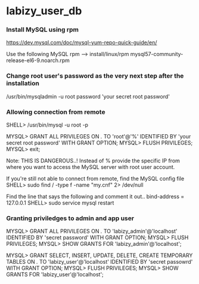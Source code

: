 # labizy_user_db

### Install MySQL using rpm
https://dev.mysql.com/doc/mysql-yum-repo-quick-guide/en/

Use the following MySQL rpm --> install/linux/rpm mysql57-community-release-el6-9.noarch.rpm

### Change root user's password as the very next step after the installation
/usr/bin/mysqladmin -u root password 'your secret root password'

### Allowing connection from remote
SHELL> /usr/bin/mysql -u root -p

MYSQL> GRANT ALL PRIVILEGES ON *.* TO 'root'@'%' IDENTIFIED BY 'your secret root password' WITH GRANT OPTION;
MYSQL> FLUSH PRIVILEGES;
MYSQL> exit;

Note: THIS IS DANGEROUS..! Instead of % provide the specific IP from where you want to access the MySQL server with root user account. 

If you're still not able to connect from remote, find the MySQL config file 
SHELL> sudo find / -type f -name "my.cnf" 2> /dev/null 

Find the line that says the following and comment it out..
	bind-address = 127.0.0.1 
SHELL> sudo service mysql restart

### Granting priviledges to admin and app user
MYSQL> GRANT ALL PRIVILEGES ON *.* TO 'labizy_admin'@'localhost' IDENTIFIED BY 'secret password' WITH GRANT OPTION;
MYSQL> FLUSH PRIVILEGES;
MYSQL> SHOW GRANTS FOR 'labizy_admin'@'localhost'; 

MYSQL> GRANT SELECT, INSERT, UPDATE, DELETE, CREATE TEMPORARY TABLES ON *.* TO 'labizy_user'@'localhost' IDENTIFIED BY 'secret passowrd' WITH GRANT OPTION;
MYSQL> FLUSH PRIVILEGES;
MYSQL> SHOW GRANTS FOR 'labizy_user'@'localhost'; 
